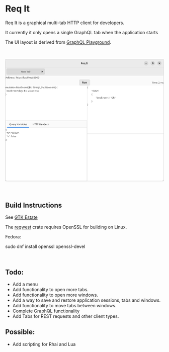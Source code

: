 # Req It

Req It is a graphical multi-tab HTTP client for developers.

It currently it only opens a single GraphQL tab when the application starts 

The UI layout is derived from [GraphQL Playground](https://github.com/graphql/graphql-playground). 

</br>

![RI_Screenshot.png should be here...](RI_Screenshot.png)

</br>

## Build Instructions

See [GTK Estate](https://crates.io/crates/gtk_estate)

The [reqwest](https://crates.io/crates/reqwest) crate requires OpenSSL for building on Linux.

Fedora:

sudo dnf install openssl openssl-devel

</br>

## Todo:

- Add a menu
- Add functionality to open more tabs.
- Add functionality to open more windows.
- Add a way to save and restore application sessions, tabs and windows.
- Add functionality  to move tabs between windows.
- Complete GraphQL functionality
- Add Tabs for REST requests and other client types.

## Possible:

- Add scripting for Rhai and Lua


